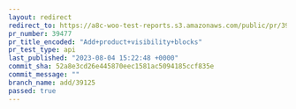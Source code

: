 ```yaml
---
layout: redirect
redirect_to: https://a8c-woo-test-reports.s3.amazonaws.com/public/pr/39477/api/index.html
pr_number: 39477
pr_title_encoded: "Add+product+visibility+blocks"
pr_test_type: api
last_published: "2023-08-04 15:22:48 +0000"
commit_sha: 52a8e3cd26e445870eec1581ac5094185ccf835e
commit_message: ""
branch_name: add/39125
passed: true
---
```

